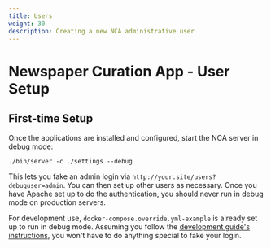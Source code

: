 ```yaml
---
title: Users
weight: 30
description: Creating a new NCA administrative user
---
```


Newspaper Curation App - User Setup
===

First-time Setup
---

Once the applications are installed and configured, start the NCA server in debug mode:

    ./bin/server -c ./settings --debug

This lets you fake an admin login via `http://your.site/users?debuguser=admin`.
You can then set up other users as necessary.  Once you have Apache set up to
do the authentication, you should never run in debug mode on production servers.

For development use, `docker-compose.override.yml-example` is already set up to
run in debug mode.  Assuming you follow the
[development guide's instructions](/contributing/dev-guide), you won't have to
do anything special to fake your login.

